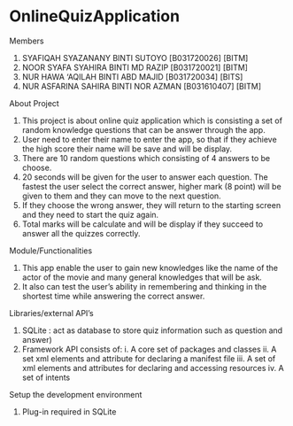 # OnlineQuizApplication

Members
1.	SYAFIQAH SYAZANANY BINTI SUTOYO	    [B031720026]	[BITM]
2.	NOOR SYAFA SYAHIRA BINTI MD RAZIP	  [B031720021]	[BITM]
3.	NUR HAWA ‘AQILAH BINTI ABD MAJID	  [B031720034]	[BITS]
4.	NUR ASFARINA SAHIRA BINTI NOR AZMAN	[B031610407]	[BITM]



About Project
1.	This project is about online quiz application which is consisting a set of random knowledge questions that can be answer through the app.
2.	User need to enter their name to enter the app, so that if they achieve the high score their name will be save and will be display.
3.	There are 10 random questions which consisting of 4 answers to be choose.
4.	20 seconds will be given for the user to answer each question. The fastest the user select the correct answer, higher mark (8 point) will be given to them and they can move to the next question.
5.	If they choose the wrong answer, they will return to the starting screen and they need to start the quiz again.
6.	Total marks will be calculate and will be display if they succeed to answer all the quizzes correctly.



Module/Functionalities
1.	This app enable the user to gain new knowledges like the name of the actor of the movie and many general knowledges that will be ask.
2.	It also can test the user’s ability in remembering and thinking in the shortest time while answering the correct answer.



Libraries/external API’s
1.	SQLite : act as database to store quiz information such as question and answer)
2.	Framework API consists of:
     i.	A core set of packages and classes
    ii.	A set xml elements and attribute for declaring a manifest file
   iii.	A set of xml elements and attributes for declaring and accessing resources
    iv. A set of intents



Setup the development environment
1.	Plug-in required in SQLite
